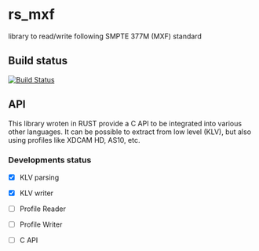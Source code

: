 # rs_mxf
library to read/write following SMPTE 377M (MXF) standard

## Build status
[![Build Status](https://travis-ci.org/media-io/rs_mxf.svg?branch=master)](https://travis-ci.org/media-io/rs_mxf)

## API
This library wroten in RUST provide a C API to be integrated into various other languages.
It can be possible to extract from low level (KLV), but also using profiles like XDCAM HD, AS10, etc.

### Developments status

- [x] KLV parsing
- [x] KLV writer
- [ ] Profile Reader
- [ ] Profile Writer
- [ ] C API

